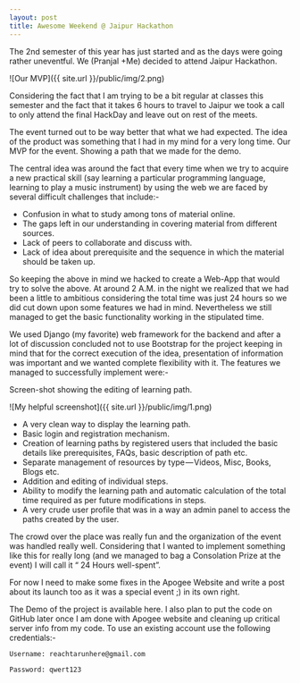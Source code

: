 ```yaml
---
layout: post
title: Awesome Weekend @ Jaipur Hackathon
---
```


The 2nd semester of this year has just started and as the days were going rather uneventful. We (Pranjal +Me) decided to attend Jaipur Hackathon.

![Our MVP]({{ site.url }}/public/img/2.png)

Considering the fact that I am trying to be a bit regular at classes this semester and the fact that it takes 6 hours to travel to Jaipur we took a call to only attend the final HackDay and leave out on rest of the meets.

The event turned out to be way better that what we had expected. The idea of the product was something that I had in my mind for a very long time.
Our MVP for the event. Showing a path that we made for the demo.

The central idea was around the fact that every time when we try to acquire a new practical skill (say learning a particular programming language, learning to play a music instrument) by using the web we are faced by several difficult challenges that include:-

* Confusion in what to study among tons of material online.
* The gaps left in our understanding in covering material from different sources.
* Lack of peers to collaborate and discuss with.
* Lack of idea about prerequisite and the sequence in which the material should be taken up.

So keeping the above in mind we hacked to create a Web-App that would try to solve the above. At around 2 A.M. in the night we realized that we had been a little to ambitious considering the total time was just 24 hours so we did cut down upon some features we had in mind. Nevertheless we still managed to get the basic functionality working in the stipulated time.

We used Django (my favorite) web framework for the backend and after a lot of discussion concluded not to use Bootstrap for the project keeping in mind that for the correct execution of the idea, presentation of information was important and we wanted complete flexibility with it. The features we managed to successfully implement were:-

Screen-shot showing the editing of learning path.

![My helpful screenshot]({{ site.url }}/public/img/1.png)


* A very clean way to display the learning path.
* Basic login and registration mechanism.
* Creation of learning paths by registered users that included the basic details like prerequisites, FAQs, basic description of path etc.
* Separate management of resources by type — Videos, Misc, Books, Blogs etc.
* Addition and editing of individual steps.
* Ability to modify the learning path and automatic calculation of the total time required as per future modifications in steps.
* A very crude user profile that was in a way an admin panel to access the paths created by the user.

The crowd over the place was really fun and the organization of the event was handled really well. Considering that I wanted to implement something like this for really long (and we managed to bag a Consolation Prize at the event) I will call it “ 24 Hours well-spent”.

For now I need to make some fixes in the Apogee Website and write a post about its launch too as it was a special event ;) in its own right.

The Demo of the project is available here. I also plan to put the code on GitHub later once I am done with Apogee website and cleaning up critical server info from my code. To use an existing account use the following credentials:-

    Username: reachtarunhere@gmail.com

    Password: qwert123


